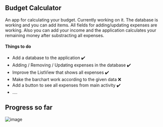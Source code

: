 ## Budget Calculator
An app for calculating your budget. Currently working on it.
The database is working and you can add items. All fields for adding/updating expenses are working. Also you can add your income and the application calculates your remaining money after substracting all expenses.

#### Things to do
- Add a database to the application :heavy_check_mark:
- Adding / Removing / Updating expenses in the database :heavy_check_mark:
- Improve the ListView that shows all expenses :heavy_check_mark: 
- Make the barchart work according to the given data :x:
- Add a button to see all expenses from main activity :heavy_check_mark: 
- ....

## Progress so far

![image](https://drive.google.com/uc?export=view&id=1IGhusCBd1ATfvkx43Z_kDRJlTLoq3XGN)
